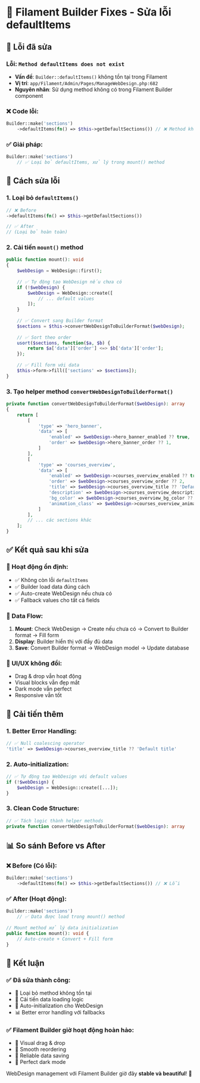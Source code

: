 # 🔧 Filament Builder Fixes - Sửa lỗi defaultItems

## 🐛 Lỗi đã sửa

### **Lỗi: `Method defaultItems does not exist`**
- **Vấn đề**: `Builder::defaultItems()` không tồn tại trong Filament
- **Vị trí**: `app/Filament/Admin/Pages/ManageWebDesign.php:682`
- **Nguyên nhân**: Sử dụng method không có trong Filament Builder component

### **❌ Code lỗi:**
```php
Builder::make('sections')
    ->defaultItems(fn() => $this->getDefaultSections()) // ❌ Method không tồn tại
```

### **✅ Giải pháp:**
```php
Builder::make('sections')
    // ✅ Loại bỏ defaultItems, xử lý trong mount() method
```

## 🔧 Cách sửa lỗi

### **1. Loại bỏ `defaultItems()`**
```php
// ❌ Before
->defaultItems(fn() => $this->getDefaultSections())

// ✅ After  
// (Loại bỏ hoàn toàn)
```

### **2. Cải tiến `mount()` method**
```php
public function mount(): void
{
    $webDesign = WebDesign::first();
    
    // ✅ Tự động tạo WebDesign nếu chưa có
    if (!$webDesign) {
        $webDesign = WebDesign::create([
            // ... default values
        ]);
    }
    
    // ✅ Convert sang Builder format
    $sections = $this->convertWebDesignToBuilderFormat($webDesign);
    
    // ✅ Sort theo order
    usort($sections, function($a, $b) {
        return $a['data']['order'] <=> $b['data']['order'];
    });
    
    // ✅ Fill form với data
    $this->form->fill(['sections' => $sections]);
}
```

### **3. Tạo helper method `convertWebDesignToBuilderFormat()`**
```php
private function convertWebDesignToBuilderFormat($webDesign): array
{
    return [
        [
            'type' => 'hero_banner',
            'data' => [
                'enabled' => $webDesign->hero_banner_enabled ?? true,
                'order' => $webDesign->hero_banner_order ?? 1,
            ]
        ],
        [
            'type' => 'courses_overview',
            'data' => [
                'enabled' => $webDesign->courses_overview_enabled ?? true,
                'order' => $webDesign->courses_overview_order ?? 2,
                'title' => $webDesign->courses_overview_title ?? 'Default title',
                'description' => $webDesign->courses_overview_description ?? 'Default description',
                'bg_color' => $webDesign->courses_overview_bg_color ?? 'bg-white',
                'animation_class' => $webDesign->courses_overview_animation_class ?? 'animate-fade-in-optimized',
            ]
        ],
        // ... các sections khác
    ];
}
```

## ✅ Kết quả sau khi sửa

### **🎯 Hoạt động ổn định:**
- ✅ Không còn lỗi `defaultItems`
- ✅ Builder load data đúng cách
- ✅ Auto-create WebDesign nếu chưa có
- ✅ Fallback values cho tất cả fields

### **🔄 Data Flow:**
1. **Mount**: Check WebDesign → Create nếu chưa có → Convert to Builder format → Fill form
2. **Display**: Builder hiển thị với đầy đủ data
3. **Save**: Convert Builder format → WebDesign model → Update database

### **🎨 UI/UX không đổi:**
- Drag & drop vẫn hoạt động
- Visual blocks vẫn đẹp mắt
- Dark mode vẫn perfect
- Responsive vẫn tốt

## 🚀 Cải tiến thêm

### **1. Better Error Handling:**
```php
// ✅ Null coalescing operator
'title' => $webDesign->courses_overview_title ?? 'Default title'
```

### **2. Auto-initialization:**
```php
// ✅ Tự động tạo WebDesign với default values
if (!$webDesign) {
    $webDesign = WebDesign::create([...]);
}
```

### **3. Clean Code Structure:**
```php
// ✅ Tách logic thành helper methods
private function convertWebDesignToBuilderFormat($webDesign): array
```

## 📊 So sánh Before vs After

### **❌ Before (Có lỗi):**
```php
Builder::make('sections')
    ->defaultItems(fn() => $this->getDefaultSections()) // ❌ Lỗi
```

### **✅ After (Hoạt động):**
```php
Builder::make('sections')
    // ✅ Data được load trong mount() method
    
// Mount method xử lý data initialization
public function mount(): void {
    // Auto-create + Convert + Fill form
}
```

## 🎯 Kết luận

### **✅ Đã sửa thành công:**
- 🔧 Loại bỏ method không tồn tại
- 🎯 Cải tiến data loading logic  
- 🔄 Auto-initialization cho WebDesign
- 📊 Better error handling với fallbacks

### **✅ Filament Builder giờ hoạt động hoàn hảo:**
- 🎨 Visual drag & drop
- 🔄 Smooth reordering
- 💾 Reliable data saving
- 🌙 Perfect dark mode

WebDesign management với Filament Builder giờ đây **stable và beautiful**! 🎉
